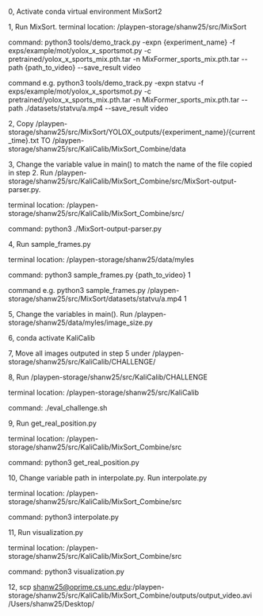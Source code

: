 0, Activate conda virtual environment MixSort2

1, Run MixSort.
terminal location: /playpen-storage/shanw25/src/MixSort

command: python3 tools/demo_track.py -expn {experiment_name} -f exps/example/mot/yolox_x_sportsmot.py -c pretrained/yolox_x_sports_mix.pth.tar -n MixFormer_sports_mix.pth.tar --path {path_to_video} --save_result video

command e.g.
python3 tools/demo_track.py -expn statvu -f exps/example/mot/yolox_x_sportsmot.py -c pretrained/yolox_x_sports_mix.pth.tar -n MixFormer_sports_mix.pth.tar --path ./datasets/statvu/a.mp4 --save_result video

2, Copy /playpen-storage/shanw25/src/MixSort/YOLOX_outputs/{experiment_name}/{current_time}.txt TO /playpen-storage/shanw25/src/KaliCalib/MixSort_Combine/data

3, Change the variable value in main() to match the name of the file copied in step 2. Run /playpen-storage/shanw25/src/KaliCalib/MixSort_Combine/src/MixSort-output-parser.py. 

terminal location: /playpen-storage/shanw25/src/KaliCalib/MixSort_Combine/src/

command: python3 ./MixSort-output-parser.py

4, Run sample_frames.py

terminal location: /playpen-storage/shanw25/data/myles

command: python3 sample_frames.py {path_to_video} 1

command e.g.
python3 sample_frames.py /playpen-storage/shanw25/src/MixSort/datasets/statvu/a.mp4 1

5, Change the variables in main(). Run /playpen-storage/shanw25/data/myles/image_size.py

6, conda activate KaliCalib

7, Move all images outputed in step 5 under /playpen-storage/shanw25/src/KaliCalib/CHALLENGE/

8, Run /playpen-storage/shanw25/src/KaliCalib/CHALLENGE

terminal location: /playpen-storage/shanw25/src/KaliCalib

command: ./eval_challenge.sh

9, Run get_real_position.py

terminal location: /playpen-storage/shanw25/src/KaliCalib/MixSort_Combine/src

command: python3 get_real_position.py

10, Change variable path in interpolate.py. Run interpolate.py

terminal location: /playpen-storage/shanw25/src/KaliCalib/MixSort_Combine/src

command: python3 interpolate.py

11, Run visualization.py

terminal location: /playpen-storage/shanw25/src/KaliCalib/MixSort_Combine/src

command: python3 visualization.py

12, 
scp shanw25@oprime.cs.unc.edu:/playpen-storage/shanw25/src/KaliCalib/MixSort_Combine/outputs/output_video.avi /Users/shanw25/Desktop/
